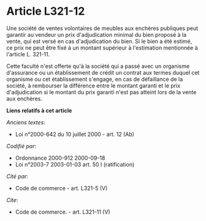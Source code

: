 # Article L321-12

Une société de ventes volontaires de meubles aux enchères publiques peut garantir au vendeur un prix d'adjudication minimal
du bien proposé à la vente, qui est versé en cas d'adjudication du bien. Si le bien a été estimé, ce prix ne peut être fixé à
un montant supérieur à l'estimation mentionnée à l'article L. 321-11.

Cette faculté n'est offerte qu'à la société qui a passé avec un organisme d'assurance ou un établissement de crédit un
contrat aux termes duquel cet organisme ou cet établissement s'engage, en cas de défaillance de la société, à rembourser la
différence entre le montant garanti et le prix d'adjudication si le montant du prix garanti n'est pas atteint lors de la
vente aux enchères.

**Liens relatifs à cet article**

_Anciens textes_:

  - Loi n°2000-642 du 10 juillet 2000 - art. 12 (Ab)

_Codifié par_:

  - Ordonnance 2000-912 2000-09-18
  - Loi n°2003-7 2003-01-03 art. 50 I (ratification)

_Cité par_:

  - Code de commerce - art. L321-5 (V)

_Cite_:

  - Code de commerce. - art. L321-11 (V)
